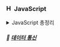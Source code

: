 ### <img alt="Html" src ="https://cdn-icons-png.flaticon.com/512/5968/5968292.png" width="17" height ="17"/>    JavaScript 

<details>
    <summary>
        JavaScript 총정리 
    </summary>

<div markdown="1">

* [📌JavaScript](https://www.notion.so/7dd0d10c0e854dfea03dd3b8d1eb7bef)

</div>


* 📌Sychronous vs Blocking, Promise
<div markdown="1">       

- [1. Blocking(동기) / Non-Blocking(비동기)](https://www.notion.so/7dd0d10c0e854dfea03dd3b8d1eb7bef#896c182e959e4f8da09776cd22766eb7) 

* [2. Async(비동기) / Sync (동기)](https://www.notion.so/7dd0d10c0e854dfea03dd3b8d1eb7bef#08ec565f85cf49daa665045cc6484437) 
 
* [3. Sync + Blocking / Async + Blocking](https://www.notion.so/7dd0d10c0e854dfea03dd3b8d1eb7bef#ea9d9b11d03b4bb497df97e43f1e3b0f)
[🔗](https://jh-7.tistory.com/25)

* [비동기 제어하는 방법 - 콜백함수 Callback](https://www.notion.so/7dd0d10c0e854dfea03dd3b8d1eb7bef#7f23b50c40a44edca567316f8c6bf07f) 
[🔗](https://www.youtube.com/watch?v=s1vpVCrT8f4)

* [비동기 제어하는 방법 - 콜백지옥 탈출](https://www.notion.so/7dd0d10c0e854dfea03dd3b8d1eb7bef#fb79beb4b0334c448448615657935721) 

* [✅ 1. Promise 프로미스 (Object)](https://www.notion.so/7dd0d10c0e854dfea03dd3b8d1eb7bef#54962cef9efa4292aab6f4d583cf244f) 

* [✅ 2. async/await 프로미스](https://www.notion.so/7dd0d10c0e854dfea03dd3b8d1eb7bef#e0d67c0a021e444e8f5e6aa4907f9555)



</div>
</div>

</details>

##### 📌 [데이터 통신](https://www.notion.so/1-4-chap-DATA-COMMUNICATION-08903f05872640dd84c5b1403fefb2f1?pvs=4)

